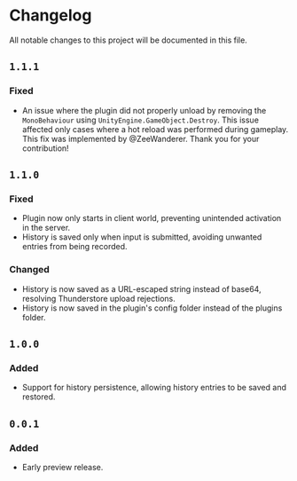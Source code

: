 # Changelog

All notable changes to this project will be documented in this file.

## `1.1.1`
### Fixed
- An issue where the plugin did not properly unload by removing the `MonoBehaviour` using `UnityEngine.GameObject.Destroy`. This issue affected only cases where a hot reload was performed during gameplay. This fix was implemented by @ZeeWanderer. Thank you for your contribution!

## `1.1.0`
### Fixed
- Plugin now only starts in client world, preventing unintended activation in the server.
- History is saved only when input is submitted, avoiding unwanted entries from being recorded.

### Changed
- History is now saved as a URL-escaped string instead of base64, resolving Thunderstore upload rejections.
- History is now saved in the plugin's config folder instead of the plugins folder.

## `1.0.0`
### Added
- Support for history persistence, allowing history entries to be saved and restored.

## `0.0.1`
### Added
- Early preview release.
